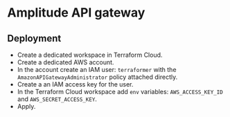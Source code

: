 # Amplitude API gateway

## Deployment

* Create a dedicated workspace in Terraform Cloud.
* Create a dedicated AWS account.
* In the account create an IAM user: `terraformer` with the `AmazonAPIGatewayAdministrator` policy attached directly.
* Create a an IAM access key for the user.
* In the Terraform Cloud workspace add `env` variables: `AWS_ACCESS_KEY_ID` and `AWS_SECRET_ACCESS_KEY`.
* Apply.
